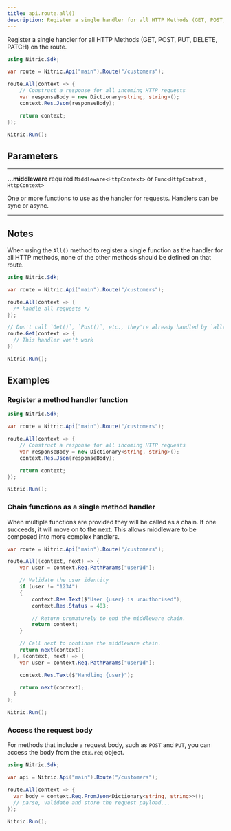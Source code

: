 ```yaml
---
title: api.route.all()
description: Register a single handler for all HTTP Methods (GET, POST, PUT, DELETE, PATCH) on the route.
---
```


Register a single handler for all HTTP Methods (GET, POST, PUT, DELETE, PATCH) on the route.

```csharp
using Nitric.Sdk;

var route = Nitric.Api("main").Route("/customers");

route.All(context => {
    // Construct a response for all incoming HTTP requests
    var responseBody = new Dictionary<string, string>();
    context.Res.Json(responseBody);

    return context;
});

Nitric.Run();
```

## Parameters

---

**...middleware** required `Middleware<HttpContext>` or `Func<HttpContext, HttpContext>`

One or more functions to use as the handler for requests. Handlers can be sync or async.

---

## Notes

When using the `All()` method to register a single function as the handler for all HTTP methods, none of the other methods should be defined on that route.

```csharp
using Nitric.Sdk;

var route = Nitric.Api("main").Route("/customers");

route.All(context => {
  /* handle all requests */
});

// Don't call `Get()`, `Post()`, etc., they're already handled by `all()`
route.Get(context => {
  // This handler won't work
})

Nitric.Run();
```

## Examples

### Register a method handler function

```csharp
using Nitric.Sdk;

var route = Nitric.Api("main").Route("/customers");

route.All(context => {
    // Construct a response for all incoming HTTP requests
    var responseBody = new Dictionary<string, string>();
    context.Res.Json(responseBody);

    return context;
});

Nitric.Run();
```

### Chain functions as a single method handler

When multiple functions are provided they will be called as a chain. If one succeeds, it will move on to the next. This allows middleware to be composed into more complex handlers.

```csharp
var route = Nitric.Api("main").Route("/customers");

route.All((context, next) => {
    var user = context.Req.PathParams["userId"];

    // Validate the user identity
    if (user != "1234")
    {
        context.Res.Text($"User {user} is unauthorised");
        context.Res.Status = 403;

        // Return prematurely to end the middleware chain.
        return context;
    }

    // Call next to continue the middleware chain.
    return next(context);
  }, (context, next) => {
    var user = context.Req.PathParams["userId"];

    context.Res.Text($"Handling {user}");

    return next(context);
  }
);

Nitric.Run();
```

### Access the request body

For methods that include a request body, such as `POST` and `PUT`, you can access the body from the `ctx.req` object.

```csharp
using Nitric.Sdk;

var api = Nitric.Api("main").Route("/customers");

route.All(context => {
  var body = context.Req.FromJson<Dictionary<string, string>>();
  // parse, validate and store the request payload...
});

Nitric.Run();
```
